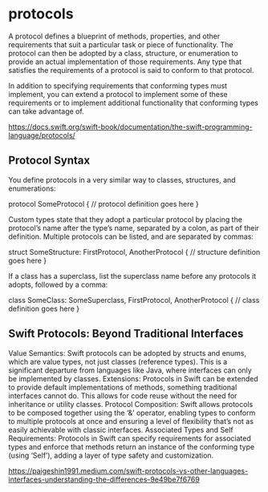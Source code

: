 # protocols

A protocol defines a blueprint of methods, properties, and other requirements that suit a particular task or piece of functionality. The protocol can then be adopted by a class, structure, or enumeration to provide an actual implementation of those requirements. Any type that satisfies the requirements of a protocol is said to conform to that protocol.

In addition to specifying requirements that conforming types must implement, you can extend a protocol to implement some of these requirements or to implement additional functionality that conforming types can take advantage of.

https://docs.swift.org/swift-book/documentation/the-swift-programming-language/protocols/

## Protocol Syntax

You define protocols in a very similar way to classes, structures, and enumerations:

protocol SomeProtocol {
    // protocol definition goes here
}

Custom types state that they adopt a particular protocol by placing the protocol’s name after the type’s name, separated by a colon, as part of their definition. Multiple protocols can be listed, and are separated by commas:

struct SomeStructure: FirstProtocol, AnotherProtocol {
    // structure definition goes here
}

If a class has a superclass, list the superclass name before any protocols it adopts, followed by a comma:

class SomeClass: SomeSuperclass, FirstProtocol, AnotherProtocol {
    // class definition goes here
}


## Swift Protocols: Beyond Traditional Interfaces

Value Semantics: Swift protocols can be adopted by structs and enums, which are value types, not just classes (reference types). This is a significant departure from languages like Java, where interfaces can only be implemented by classes.
Extensions: Protocols in Swift can be extended to provide default implementations of methods, something traditional interfaces cannot do. This allows for code reuse without the need for inheritance or utility classes.
Protocol Composition: Swift allows protocols to be composed together using the ‘&’ operator, enabling types to conform to multiple protocols at once and ensuring a level of flexibility that’s not as easily achievable with classic interfaces.
Associated Types and Self Requirements: Protocols in Swift can specify requirements for associated types and enforce that methods return an instance of the conforming type (using ‘Self’), adding a layer of type safety and customization.

https://paigeshin1991.medium.com/swift-protocols-vs-other-languages-interfaces-understanding-the-differences-9e49be7f6769

